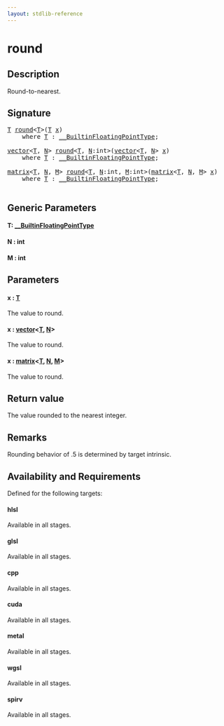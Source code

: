 ```yaml
---
layout: stdlib-reference
---
```


# round

## Description

Round-to-nearest.



## Signature 

<pre>
<a href="round.html#typeparam-T" class="code_type">T</a> <a href="round.html">round</a>&lt;<a href="round.html#typeparam-T" class="code_type">T</a>&gt;(<a href="round.html#typeparam-T" class="code_type">T</a> <a href="round.html#decl-x" class="code_param">x</a>)
    <span class='code_keyword'>where</span> <a href="round.html#typeparam-T" class="code_type">T</a> : <a href="../interfaces/0_builtinfloatingpointtype-029hm/index.html" class="code_type">__BuiltinFloatingPointType</a>;

<a href="../types/vector/index.html" class="code_type">vector</a>&lt;<a href="round.html#typeparam-T" class="code_type">T</a>, <a href="round.html#decl-N" class="code_var">N</a>&gt; <a href="round.html">round</a>&lt;<a href="round.html#typeparam-T" class="code_type">T</a>, <a href="round.html#decl-N" class="code_var">N</a>:<span class="code_keyword">int</span>&gt;(<a href="../types/vector/index.html" class="code_type">vector</a>&lt;<a href="round.html#typeparam-T" class="code_type">T</a>, <a href="round.html#decl-N" class="code_var">N</a>&gt; <a href="round.html#decl-x" class="code_param">x</a>)
    <span class='code_keyword'>where</span> <a href="round.html#typeparam-T" class="code_type">T</a> : <a href="../interfaces/0_builtinfloatingpointtype-029hm/index.html" class="code_type">__BuiltinFloatingPointType</a>;

<a href="../types/matrix/index.html" class="code_type">matrix</a>&lt;<a href="round.html#typeparam-T" class="code_type">T</a>, <a href="round.html#decl-N" class="code_var">N</a>, <a href="round.html#decl-M" class="code_var">M</a>&gt; <a href="round.html">round</a>&lt;<a href="round.html#typeparam-T" class="code_type">T</a>, <a href="round.html#decl-N" class="code_var">N</a>:<span class="code_keyword">int</span>, <a href="round.html#decl-M" class="code_var">M</a>:<span class="code_keyword">int</span>&gt;(<a href="../types/matrix/index.html" class="code_type">matrix</a>&lt;<a href="round.html#typeparam-T" class="code_type">T</a>, <a href="round.html#decl-N" class="code_var">N</a>, <a href="round.html#decl-M" class="code_var">M</a>&gt; <a href="round.html#decl-x" class="code_param">x</a>)
    <span class='code_keyword'>where</span> <a href="round.html#typeparam-T" class="code_type">T</a> : <a href="../interfaces/0_builtinfloatingpointtype-029hm/index.html" class="code_type">__BuiltinFloatingPointType</a>;

</pre>

## Generic Parameters

####  <a id="typeparam-T"></a>T: [\_\_BuiltinFloatingPointType](../interfaces/0_builtinfloatingpointtype-029hm/index)
####  <a id="decl-N"></a>N  : int
####  <a id="decl-M"></a>M  : int

## Parameters

####  <a id="decl-x"></a>x  : [T](round#typeparam-T)
The value to round.

####  <a id="decl-x"></a>x  : [vector](../types/vector/index)\<[T](../types/vector/index#typeparam-T), [N](../types/vector/index#decl-N)\>
The value to round.

####  <a id="decl-x"></a>x  : [matrix](../types/matrix/index)\<[T](../types/matrix/t-0), [N](../types/matrix/index#decl-N), [M](../types/matrix/index#decl-M)\>
The value to round.


## Return value
The value rounded to the nearest integer.

## Remarks
Rounding behavior of .5 is determined by target intrinsic.


## Availability and Requirements

Defined for the following targets:

#### hlsl
Available in all stages.

#### glsl
Available in all stages.

#### cpp
Available in all stages.

#### cuda
Available in all stages.

#### metal
Available in all stages.

#### wgsl
Available in all stages.

#### spirv
Available in all stages.




